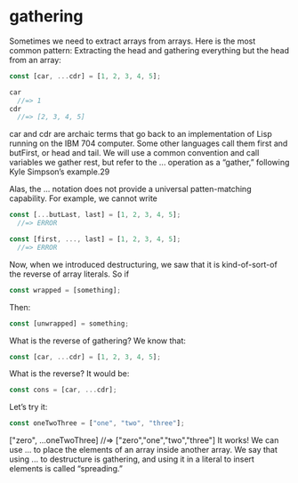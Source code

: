 # gathering
Sometimes we need to extract arrays from arrays. Here is the most common pattern: Extracting the head and gathering everything but the head from an array:

```javascript
const [car, ...cdr] = [1, 2, 3, 4, 5];

car
  //=> 1
cdr
  //=> [2, 3, 4, 5]
```
car and cdr are archaic terms that go back to an implementation of Lisp running on the IBM 704 computer. Some other languages call them first and butFirst, or head and tail. We will use a common convention and call variables we gather rest, but refer to the ... operation as a “gather,” following Kyle Simpson’s example.29

Alas, the ... notation does not provide a universal patten-matching capability. For example, we cannot write

```javascript
const [...butLast, last] = [1, 2, 3, 4, 5];
  //=> ERROR
```

```javascript
const [first, ..., last] = [1, 2, 3, 4, 5];
  //=> ERROR
```
Now, when we introduced destructuring, we saw that it is kind-of-sort-of the reverse of array literals. So if

```javascript
const wrapped = [something];
```
Then:

```javascript
const [unwrapped] = something;
```
What is the reverse of gathering? We know that:

```javascript
const [car, ...cdr] = [1, 2, 3, 4, 5];
```
What is the reverse? It would be:

```javascript
const cons = [car, ...cdr];
```
Let’s try it:

```javascript
const oneTwoThree = ["one", "two", "three"];
```

["zero", ...oneTwoThree]
  //=> ["zero","one","two","three"]
It works! We can use ... to place the elements of an array inside another array. We say that using ... to destructure is gathering, and using it in a literal to insert elements is called “spreading.”
